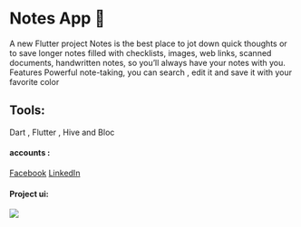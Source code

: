 # Notes App 📝

A new Flutter project 
Notes is the best place to jot down quick thoughts or to save longer notes filled with checklists, images, web links, scanned documents, handwritten notes,  so you’ll always have your notes with you. Features Powerful note-taking, you can search , edit it and save it with your favorite color

## Tools:
Dart , Flutter , Hive and Bloc

#### accounts :
[Facebook](https://www.facebook.com/ahmd.ahraf30/)
[LinkedIn](https://www.linkedin.com/in/ahmed-ashraf-39a798194/?utm_source=share&utm_campaign=share_via&utm_content=profile&utm_medium=android_app)

#### Project ui:
<div>
<img src="https://github.com/Ahraf01096/notes_app/assets/136133152/7689afbf-5100-47c3-951b-104756b7a6bf">
</div>
